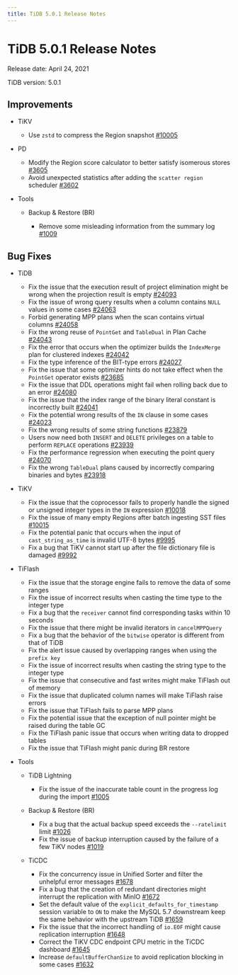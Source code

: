 ```yaml
---
title: TiDB 5.0.1 Release Notes
---
```


# TiDB 5.0.1 Release Notes

Release date: April 24, 2021

TiDB version: 5.0.1

## Improvements

+ TiKV

    - Use `zstd` to compress the Region snapshot [#10005](https://github.com/tikv/tikv/pull/10005)

+ PD

    - Modify the Region score calculator to better satisfy isomerous stores [#3605](https://github.com/pingcap/pd/pull/3605)
    - Avoid unexpected statistics after adding the `scatter region` scheduler [#3602](https://github.com/pingcap/pd/pull/3602)

+ Tools

    + Backup & Restore (BR)

        - Remove some misleading information from the summary log [#1009](https://github.com/pingcap/br/pull/1009)

## Bug Fixes

+ TiDB

    - Fix the issue that the execution result of project elimination might be wrong when the projection result is empty [#24093](https://github.com/pingcap/tidb/pull/24093)
    - Fix the issue of wrong query results when a column contains `NULL` values in some cases [#24063](https://github.com/pingcap/tidb/pull/24063)
    - Forbid generating MPP plans when the scan contains virtual columns [#24058](https://github.com/pingcap/tidb/pull/24058)
    - Fix the wrong reuse of `PointGet` and `TableDual` in Plan Cache [#24043](https://github.com/pingcap/tidb/pull/24043)
    - Fix the error that occurs when the optimizer builds the `IndexMerge` plan for clustered indexes [#24042](https://github.com/pingcap/tidb/pull/24042)
    - Fix the type inference of the BIT-type errors [#24027](https://github.com/pingcap/tidb/pull/24027)
    - Fix the issue that some optimizer hints do not take effect when the `PointGet` operator exists [#23685](https://github.com/pingcap/tidb/pull/23685)
    - Fix the issue that DDL operations might fail when rolling back due to an error [#24080](https://github.com/pingcap/tidb/pull/24080)
    - Fix the issue that the index range of the binary literal constant is incorrectly built [#24041](https://github.com/pingcap/tidb/pull/24041)
    - Fix the potential wrong results of the `IN` clause in some cases [#24023](https://github.com/pingcap/tidb/pull/24023)
    - Fix the wrong results of some string functions  [#23879](https://github.com/pingcap/tidb/pull/23879)
    - Users now need both `INSERT` and `DELETE` privileges on a table to perform `REPLACE` operations [#23939](https://github.com/pingcap/tidb/pull/23939)
    - Fix the performance regression when executing the point query [#24070](https://github.com/pingcap/tidb/pull/24070)
    - Fix the wrong `TableDual` plans caused by incorrectly comparing binaries and bytes [#23918](https://github.com/pingcap/tidb/pull/23918)

+ TiKV

    - Fix the issue that the coprocessor fails to properly handle the signed or unsigned integer types in the `IN` expression [#10018](https://github.com/tikv/tikv/pull/10018)
    - Fix the issue of many empty Regions after batch ingesting SST files [#10015](https://github.com/tikv/tikv/pull/10015)
    - Fix the potential panic that occurs when the input of `cast_string_as_time` is invalid UTF-8 bytes [#9995](https://github.com/tikv/tikv/pull/9995)
    - Fix a bug that TiKV cannot start up after the file dictionary file is damaged [#9992](https://github.com/tikv/tikv/pull/9992)

+ TiFlash

    - Fix the issue that the storage engine fails to remove the data of some ranges
    - Fix the issue of incorrect results when casting the time type to the integer type
    - Fix a bug that the `receiver` cannot find corresponding tasks within 10 seconds
    - Fix the issue that there might be invalid iterators in `cancelMPPQuery`
    - Fix a bug that the behavior of the `bitwise` operator is different from that of TiDB
    - Fix the alert issue caused by overlapping ranges when using the `prefix key`
    - Fix the issue of incorrect results when casting the string type to the integer type
    - Fix the issue that consecutive and fast writes might make TiFlash out of memory
    - Fix the issue that duplicated column names will make TiFlash raise errors
    - Fix the issue that TiFlash fails to parse MPP plans
    - Fix the potential issue that the exception of null pointer might be raised during the table GC
    - Fix the TiFlash panic issue that occurs when writing data to dropped tables
    - Fix the issue that TiFlash might panic during BR restore

+ Tools

    + TiDB Lightning

        - Fix the issue of the inaccurate table count in the progress log during the import [#1005](https://github.com/pingcap/br/pull/1005)

    + Backup & Restore (BR)

        - Fix a bug that the actual backup speed exceeds the `--ratelimit` limit [#1026](https://github.com/pingcap/br/pull/1026)
        - Fix the issue of backup interruption caused by the failure of a few TiKV nodes [#1019](https://github.com/pingcap/br/pull/1019)

    + TiCDC

        - Fix the concurrency issue in Unified Sorter and filter the unhelpful error messages [#1678](https://github.com/pingcap/ticdc/pull/1678)
        - Fix a bug that the creation of redundant directories might interrupt the replication with MinIO [#1672](https://github.com/pingcap/ticdc/pull/1672)
        - Set the default value of the `explicit_defaults_for_timestamp` session variable to `ON` to make the MySQL 5.7 downstream keep the same behavior with the upstream TiDB [#1659](https://github.com/pingcap/ticdc/pull/1659)
        - Fix the issue that the incorrect handling of `io.EOF` might cause replication interruption [#1648](https://github.com/pingcap/ticdc/pull/1648)
        - Correct the TiKV CDC endpoint CPU metric in the TiCDC dashboard [#1645](https://github.com/pingcap/ticdc/pull/1645)
        - Increase `defaultBufferChanSize` to avoid replication blocking in some cases [#1632](https://github.com/pingcap/ticdc/pull/1632)
